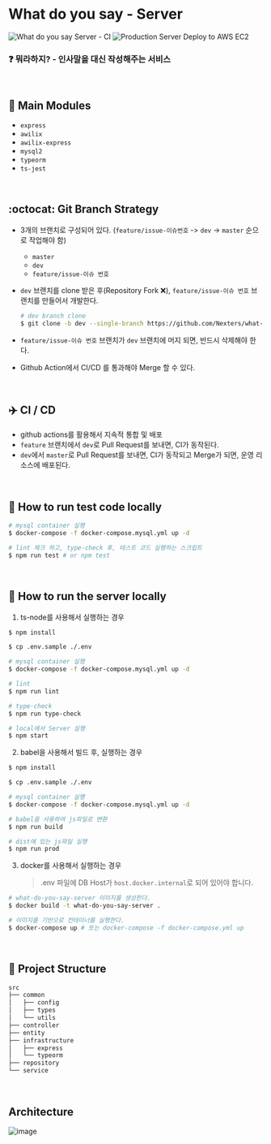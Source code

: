 # What do you say - Server

![What do you say Server - CI](https://github.com/Nexters/what-do-you-say-server/workflows/What%20do%20you%20say%20Server%20-%20CI/badge.svg)
![Production Server Deploy to AWS EC2](https://github.com/Nexters/what-do-you-say-server/workflows/Production%20Server%20Deploy%20to%20AWS%20EC2/badge.svg)

### :question: 뭐라하지? - 인사말을 대신 작성해주는 서비스

<br>

## :rocket: Main Modules

- `express`
- `awilix`
- `awilix-express`
- `mysql2`
- `typeorm`
- `ts-jest`

<br>

## :octocat: Git Branch Strategy

- 3개의 브랜치로 구성되어 있다. (`feature/issue-이슈번호` -> `dev` -> `master` 순으로 작업해야 함)

  - `master`
  - `dev`
  - `feature/issue-이슈 번호`

- `dev` 브랜치를 clone 받은 후(Repository Fork :x:), `feature/issue-이슈 번호` 브랜치를 만들어서 개발한다.

  ```zsh
  # dev branch clone
  $ git clone -b dev --single-branch https://github.com/Nexters/what-do-you-say-server.git
  ```

- `feature/issue-이슈 번호` 브랜치가 `dev` 브랜치에 머지 되면, 반드시 삭제해야 한다.

- Github Action에서 CI/CD 를 통과해야 Merge 할 수 있다.

<br>

## :airplane: CI / CD

- github actions를 활용해서 지속적 통합 및 배포
- `feature` 브랜치에서 `dev`로 Pull Request를 보내면, CI가 동작된다.
- `dev`에서 `master`로 Pull Request를 보내면, CI가 동작되고 Merge가 되면, 운영 리소스에 배포된다.

<br>

## :green_book: How to run test code locally

```zsh
# mysql container 실행
$ docker-compose -f docker-compose.mysql.yml up -d

# lint 체크 하고, type-check 후, 테스트 코드 실행하는 스크립트
$ npm run test # or npm test
```

<br>

## :blue_book: How to run the server locally

1. ts-node를 사용해서 실행하는 경우

```zsh
$ npm install

$ cp .env.sample ./.env

# mysql container 실행
$ docker-compose -f docker-compose.mysql.yml up -d

# lint
$ npm run lint

# type-check
$ npm run type-check

# local에서 Server 실행
$ npm start
```

2. babel을 사용해서 빌드 후, 실행하는 경우

```zsh
$ npm install

$ cp .env.sample ./.env

# mysql container 실행
$ docker-compose -f docker-compose.mysql.yml up -d

# babel을 사용하여 js파일로 변환
$ npm run build

# dist에 있는 js파일 실행
$ npm run prod
```

3. docker를 사용해서 실행하는 경우

   > .env 파일에 DB Host가 `host.docker.internal`로 되어 있어야 합니다.

```zsh
# what-do-you-say-server 이미지를 생성한다.
$ docker build -t what-do-you-say-server .

# 이미지를 기반으로 컨테이너를 실행한다.
$ docker-compose up # 또는 docker-compose -f docker-compose.yml up
```

<br>

## :open_file_folder: Project Structure

```markdown
src
├── common
│   ├── config
│   ├── types
│   └── utils
├── controller
├── entity
├── infrastructure
│   ├── express
│   └── typeorm
├── repository
└── service
```

<br>

## Architecture

![image](https://user-images.githubusercontent.com/23515771/90474140-97043700-e15f-11ea-829d-ffe4b33916aa.png)
